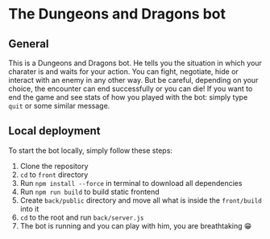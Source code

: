 # The Dungeons and Dragons bot

## General
This is a Dungeons and Dragons bot. He tells you the situation in which your charater is and waits for your action. You can fight, negotiate, hide or interact with an enemy in any other way. But be careful, depending on your choice, the encounter can end successfully or you can die!
If you want to end the game and see stats of how you played with the bot: simply type `quit` or some similar message.

## Local deployment
To start the bot locally, simply follow these steps:
1) Clone the repository
2) `cd` to `front` directory
3) Run `npm install --force` in terminal to download all dependencies
4) Run `npm run build` to build static frontend
5) Create `back/public` directory and move all what is inside the `front/build` into it
6) `cd` to the root and run `back/server.js`
7) The bot is running and you can play with him, you are breathtaking :grin:
